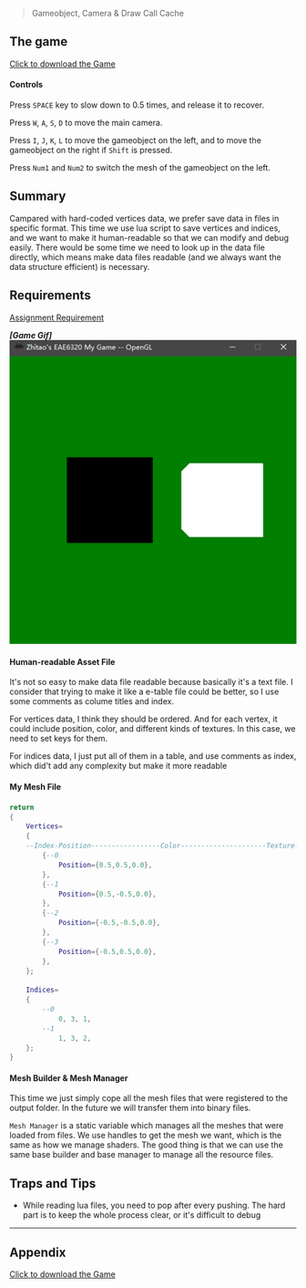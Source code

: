 > Gameobject, Camera & Draw Call Cache

## The game
[Click to download the Game](/assets/A06_Zhitao.zip)
#### Controls
Press `SPACE` key to slow down to 0.5 times, and release it to recover.

Press `W`, `A`, `S`, `D` to move the main camera. 

Press `I`, `J`, `K`, `L` to move the gameobject on the left, and to move the gameobject on the right if `Shift` is pressed.

Press `Num1` and `Num2` to switch the mesh of the gameobject on the left.

## Summary
Campared with hard-coded vertices data, we prefer save data in files in specific format. This time we use lua script to save vertices and indices, and we want to make it human-readable so that we can modify and debug easily. There would be some time we need to look up in the data file directly, which means make data files readable (and we always want the data structure efficient) is necessary.

## Requirements
[Assignment Requirement](/assets/Requirement_06.pdf)

***[Game Gif]***
![](/img/in-post/write-up-06/1.gif)

#### Human-readable Asset File
It's not so easy to make data file readable because basically it's a text file. I consider that trying to make it like a e-table file could be better, so I use some comments as colume titles and index. 

For vertices data, I think they should be ordered. And for each vertex, it could include position, color, and different kinds of textures. In this case, we need to set keys for them.

For indices data, I just put all of them in a table, and use comments as index, which did't add any complexity but make it more readable


#### My Mesh File
```lua
return
{
	Vertices=
	{
	--Index-Position-----------------Color---------------------Texture-----------
		{--0
			Position={0.5,0.5,0.0},
		},
		{--1
			Position={0.5,-0.5,0.0},
		},
		{--2
			Position={-0.5,-0.5,0.0},
		},
		{--3
			Position={-0.5,0.5,0.0},
		},
	};

	Indices=
	{
		--0
			0, 3, 1,
		--1
			1, 3, 2,
	};
}
```

#### Mesh Builder & Mesh Manager
This time we just simply cope all the mesh files that were registered to the output folder. In the future we will transfer them into binary files.

`Mesh Manager` is a static variable which manages all the meshes that were loaded from files. We use handles to get the mesh we want, which is the same as how we manage shaders. The good thing is that we can use the same base builder and base manager to manage all the resource files.



## Traps and Tips
* While reading lua files, you need to pop after every pushing. The hard part is to keep the whole process clear, or it's difficult to debug

---

## Appendix

[Click to download the Game](/assets/A06_Zhitao.zip)
